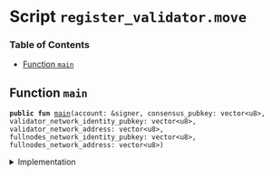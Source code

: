 
<a name="SCRIPT"></a>

# Script `register_validator.move`

### Table of Contents

-  [Function `main`](#SCRIPT_main)



<a name="SCRIPT_main"></a>

## Function `main`



<pre><code><b>public</b> <b>fun</b> <a href="#SCRIPT_main">main</a>(account: &signer, consensus_pubkey: vector&lt;u8&gt;, validator_network_identity_pubkey: vector&lt;u8&gt;, validator_network_address: vector&lt;u8&gt;, fullnodes_network_identity_pubkey: vector&lt;u8&gt;, fullnodes_network_address: vector&lt;u8&gt;)
</code></pre>



<details>
<summary>Implementation</summary>


<pre><code><b>fun</b> <a href="#SCRIPT_main">main</a>(
    account: &signer,
    consensus_pubkey: vector&lt;u8&gt;,
    validator_network_identity_pubkey: vector&lt;u8&gt;,
    validator_network_address: vector&lt;u8&gt;,
    fullnodes_network_identity_pubkey: vector&lt;u8&gt;,
    fullnodes_network_address: vector&lt;u8&gt;,
) {
    <a href="../../modules/doc/ValidatorConfig.md#0x0_ValidatorConfig_set_config">ValidatorConfig::set_config</a>(
        account,
        Transaction::sender(),
        consensus_pubkey,
        validator_network_identity_pubkey,
        validator_network_address,
        fullnodes_network_identity_pubkey,
        fullnodes_network_address
    );
    <a href="../../modules/doc/LibraSystem.md#0x0_LibraSystem_add_validator">LibraSystem::add_validator</a>(Transaction::sender());
}
</code></pre>



</details>

